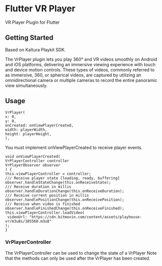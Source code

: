 # Flutter VR Player

VR Player Plugin for Flutter

## Getting Started

Based on Kaltura Playkit SDK.

The VrPlayer plugin lets you play 360° and VR videos smoothly on Android and iOS platforms, delivering an immersive viewing experience with touch and device motion controls. These types of videos, commonly referred to as immersive, 360, or spherical videos, are captured by utilizing an omnidirectional camera or multiple cameras to record the entire panoramic view simultaneously.

## Usage

   ```
   VrPlayer(
  x: 0,
  y: 0,
  onCreated: onViewPlayerCreated,
  width: playerWidth,
  height: playerHeight,
),
   ```

You must implement onViewPlayerCreated to receive player events.

   ```
   void onViewPlayerCreated(
  VrPlayerController controller
  VrPlayerObserver observer
) {
  this.viewPlayerController = controller;
  /// Receive player state [loading, ready, buffering]
  observer.handleStateChange(this.onReceiveState);
  /// Receive duration in millis
  observer.handleDurationChange(this.onReceiveDuration);
  /// Receive current position in millis
  observer.handlePositionChange(this.onReceivePosition);
  /// Receive when video is finished
  observer.handleFinishedChange(this.onReceiveFinished);
  this.viewPlayerController.loadVideo(
    videoUrl: "https://cdn.bitmovin.com/content/assets/playhouse-vr/m3u8s/105560.m3u8"
  );
}
   ```

### VrPlayerController

The VrPlayerController can be used to change the state of a VrPlayer Note that the methods can only be used after the VrPlayer has been created.
